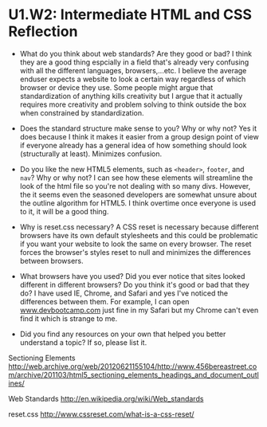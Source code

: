 # U1.W2: Intermediate HTML and CSS Reflection

* What do you think about web standards? Are they good or bad?
I think they are a good thing espcially in a field that's already very confusing with all the different languages, browsers,...etc. I believe the average enduser expects a website to look a certain way regardless of which browser or device they use. Some people might argue that standardization of anything kills creativity but I argue that it actually requires more creativity and problem solving to think outside the box when constrained by standardization. 

* Does the standard structure make sense to you? Why or why not?
Yes it does because I think it makes it easier from a group design point of view if everyone already has a general idea of how something should look (structurally at least). Minimizes confusion. 

* Do you like the new HTML5 elements, such as `<header>`, `footer`, and `nav`? Why or why not?
I can see how these elements will streamline the look of the html file so you're not dealing with so many divs.  However, the it seems even the seasoned developers are somewhat unsure about the outline algorithm for HTML5.  I think overtime once everyone is used to it, it will be a good thing. 
* Why is reset.css necessary? 
A CSS reset is necessary because different browsers have its own default stylesheets and this could be problematic if you want your website to look the same on every browser. The reset forces the browser's styles reset to null and minimizes the differences between browsers. 
* What browsers have you used? Did you ever notice that sites looked different in different browsers? Do you think it's good or bad that they do? I have used IE, Chrome, and Safari and yes I've noticed the differences between them. For example, I can open www.devbootcamp.com just fine in my Safari but my Chrome can't even find it which is strange to me.  
* Did you find any resources on your own that helped you better understand a topic? If so, please list it.

Sectioning Elements
http://web.archive.org/web/20120621155104/http://www.456bereastreet.com/archive/201103/html5_sectioning_elements_headings_and_document_outlines/

Web Standards
http://en.wikipedia.org/wiki/Web_standards

reset.css
http://www.cssreset.com/what-is-a-css-reset/
